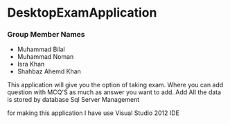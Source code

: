 # DesktopExamApplication

### Group Member Names
  - Muhammad Bilal
  - Muhammad Noman
  - Isra Khan
  - Shahbaz Ahemd Khan

This application will give you the option of taking exam.
Where you can add question with MCQ'S as much as answer you want to add.
Add All the data is stored by database Sql Server Management

for making this application I have use Visual Studio 2012 IDE
